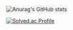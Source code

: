 <!-- <div align="center"> -->
<!-- 
<img src="https://capsule-render.vercel.app/api?type=waving&color=gradient&height=300&section=header&text=Dohee Kim's GitHub&fontSize=50&animation=fadeIn&reversal=true" /> -->
<!-- 
<font size=13>👏 Hi there!</font>
-->
![Anurag's GitHub stats](https://github-readme-stats.vercel.app/api?username=do9605)

[![Solved.ac Profile](http://mazassumnida.wtf/api/generate_badge?boj=do9600)](https://solved.ac/do9600)
<br>

<!--
### 🕹 Stack
<a href='https://github.com/do9605/'><img src="https://img.shields.io/badge/Python-3776AB?style=square&logo=Python&logoColor=white"/></a> <img src="https://img.shields.io/badge/Flask-000000?style=square&logo=Flask&logoColor=white"/></a> <a href='https://github.com/do9605/'><img src="https://img.shields.io/badge/MongoDB-47A248?style=square&logo=MongoDB&logoColor=white"/></a> 
-->

<!--
<br>

### ✉️ Cowork tool
<img src="https://img.shields.io/badge/GitHub-181717?style=square&logo=GitHub&logoColor=white"/> <a href='https://kiwi-puck-b38.notion.site/Portfolio-e7982a815d354396b78652d52153ff96'><img src="https://img.shields.io/badge/Notion-FECC00?style=square&logo=Notion&logoColor=black"/></a> <img src="https://img.shields.io/badge/Slack-4A154B?style=square&logo=Slack&logoColor=white"/>
-->



<!-- </div> -->
